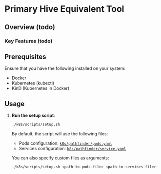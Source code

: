 # Primary Hive Equivalent Tool

## Overview (todo)

### Key Features (todo)

## Prerequisites

Ensure that you have the following installed on your system:

- Docker
- Kubernetes (kubectl)
- KinD (Kubernetes in Docker)

## Usage

1. **Run the setup script**:

   ```sh
   ./k8s/scripts/setup.sh
   ```

   By default, the script will use the following files:

   - Pods configuration: [`k8s/pathfinder/pods.yaml`](../k8s/pathfinder/pods.yaml)
   - Services configuration: [`k8s/pathfinder/service.yaml`](../k8s/pathfinder/service.yaml)

   You can also specify custom files as arguments:

   ```sh
   ./k8s/scripts/setup.sh <path-to-pods-file> <path-to-services-file>
   ```
